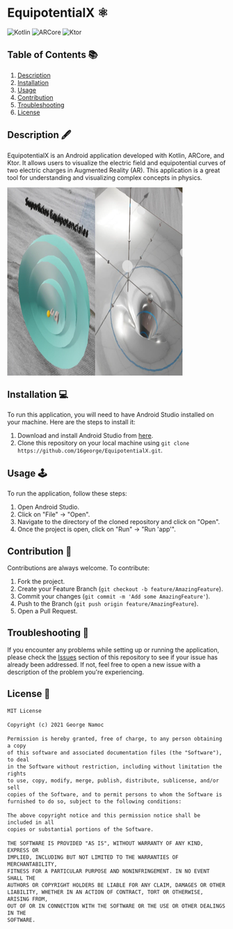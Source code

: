 # EquipotentialX ⚛️

![Kotlin](https://img.shields.io/badge/Kotlin-646464?&style=flat&logo=kotlin&logoColor=red-771e9d)
![ARCore](https://img.shields.io/badge/Augmented%20Reality-AR%20Core-771e9d)
![Ktor](https://img.shields.io/badge/Backend-Ktor-771e9d)

## Table of Contents 📚

1. [Description](#description)
2. [Installation](#installation)
3. [Usage](#usage)
4. [Contribution](#contribution)
5. [Troubleshooting](#troubleshooting)
6. [License](#license)

## Description 🖋️

EquipotentialX is an Android application developed with Kotlin, ARCore, and Ktor. It allows users to visualize the electric field and equipotential curves of two electric charges in Augmented Reality (AR). This application is a great tool for understanding and visualizing complex concepts in physics.

<div style="display: flex; justify-content: start; width: 100%;">
  <img src="./.github/images/image1.png" style="width: 40%; height: auto;" />
  <img src="./.github/images/image2.png" style="width: 40%; height: 27rem;" />
</div>

## Installation 💻

To run this application, you will need to have Android Studio installed on your machine. Here are the steps to install it:

1. Download and install Android Studio from [here](https://developer.android.com/studio).
2. Clone this repository on your local machine using `git clone https://github.com/16george/EquipotentialX.git`.

## Usage 🕹️

To run the application, follow these steps:

1. Open Android Studio.
2. Click on "File" -> "Open".
3. Navigate to the directory of the cloned repository and click on "Open".
4. Once the project is open, click on "Run" -> "Run 'app'".

## Contribution 🤝

Contributions are always welcome. To contribute:

1. Fork the project.
2. Create your Feature Branch (`git checkout -b feature/AmazingFeature`).
3. Commit your changes (`git commit -m 'Add some AmazingFeature'`).
4. Push to the Branch (`git push origin feature/AmazingFeature`).
5. Open a Pull Request.

## Troubleshooting 🔧

If you encounter any problems while setting up or running the application, please check the [Issues](https://github.com/16george/EquipotentialX/issues) section of this repository to see if your issue has already been addressed. If not, feel free to open a new issue with a description of the problem you're experiencing.

## License 📄
```
MIT License

Copyright (c) 2021 George Namoc

Permission is hereby granted, free of charge, to any person obtaining a copy
of this software and associated documentation files (the "Software"), to deal
in the Software without restriction, including without limitation the rights
to use, copy, modify, merge, publish, distribute, sublicense, and/or sell
copies of the Software, and to permit persons to whom the Software is
furnished to do so, subject to the following conditions:

The above copyright notice and this permission notice shall be included in all
copies or substantial portions of the Software.

THE SOFTWARE IS PROVIDED "AS IS", WITHOUT WARRANTY OF ANY KIND, EXPRESS OR
IMPLIED, INCLUDING BUT NOT LIMITED TO THE WARRANTIES OF MERCHANTABILITY,
FITNESS FOR A PARTICULAR PURPOSE AND NONINFRINGEMENT. IN NO EVENT SHALL THE
AUTHORS OR COPYRIGHT HOLDERS BE LIABLE FOR ANY CLAIM, DAMAGES OR OTHER
LIABILITY, WHETHER IN AN ACTION OF CONTRACT, TORT OR OTHERWISE, ARISING FROM,
OUT OF OR IN CONNECTION WITH THE SOFTWARE OR THE USE OR OTHER DEALINGS IN THE
SOFTWARE.
```

